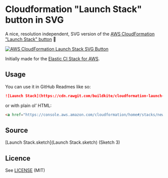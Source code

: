 # Cloudformation "Launch Stack" button in SVG

A nice, resolution independent, SVG version of the [AWS CloudFormation "Launch Stack" button](https://blogs.aws.amazon.com/application-management/post/Tx2YSVJV4VMPBHI/Construct-Your-Own-Launch-Stack-URL) :tada:

[![AWS CloudFormation Launch Stack SVG Button](https://cdn.rawgit.com/buildkite/cloudformation-launch-stack-button-svg/master/launch-stack.svg)](launch-stack.svg)

Initially made for the [Elastic CI Stack for AWS](https://github.com/buildkite/elastic-ci-stack-for-aws).

## Usage

You can use it in GitHub Readmes like so:

```markdown
![Launch Stack](https://cdn.rawgit.com/buildkite/cloudformation-launch-stack-button-svg/master/launch-stack.svg)](https://console.aws.amazon.com/cloudformation/home#/stacks/new?stackName=buildkite&templateURL=https://s3.amazonaws.com/my-great-stack.json)
```

or with plain ol’ HTML:

```html
<a href="https://console.aws.amazon.com/cloudformation/home#/stacks/new?stackName=buildkite&templateURL=https://s3.amazonaws.com/my-great-stack.json"><img alt="Launch Stack" src="https://cdn.rawgit.com/buildkite/cloudformation-launch-stack-button-svg/master/launch-stack.svg"></a>
```

## Source

[Launch Stack.sketch](Launch Stack.sketch) (Sketch 3)

## Licence

See [LICENSE](LICENSE) (MIT)